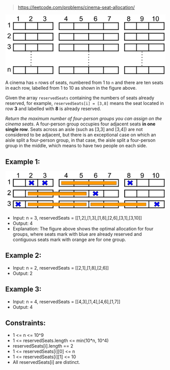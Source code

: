 > https://leetcode.com/problems/cinema-seat-allocation/

![cinema_seats_1.png](cinema_seats_1.png)

A cinema has `n` rows of seats, numbered from 1 to `n` and there are ten seats in each row, labelled from 1 to 10 as shown in the figure above.

Given the array `reservedSeats` containing the numbers of seats already reserved, for example, `reservedSeats[i] = [3,8]` means the seat located in row **3** and labelled with **8** is already reserved.

*Return the maximum number of four-person groups you can assign on the cinema seats*. A four-person group occupies four adjacent seats **in one single row**. Seats across an aisle (such as [3,3] and [3,4]) are not considered to be adjacent, but there is an exceptional case on which an aisle split a four-person group, in that case, the aisle split a four-person group in the middle, which means to have two people on each side.

## Example 1:
![cinema_seats_3.png](cinema_seats_3.png)
- Input: n = 3, reservedSeats = [[1,2],[1,3],[1,8],[2,6],[3,1],[3,10]]
- Output: 4
- Explanation: The figure above shows the optimal allocation for four groups, where seats mark with blue are already reserved and contiguous seats mark with orange are for one group.

## Example 2:
- Input: n = 2, reservedSeats = [[2,1],[1,8],[2,6]]
- Output: 2

## Example 3:
- Input: n = 4, reservedSeats = [[4,3],[1,4],[4,6],[1,7]]
- Output: 4

## Constraints:
- 1 <= n <= 10^9
- 1 <= reservedSeats.length <= min(10*n, 10^4)
- reservedSeats[i].length == 2
- 1 <= reservedSeats[i][0] <= n
- 1 <= reservedSeats[i][1] <= 10
- All reservedSeats[i] are distinct.
